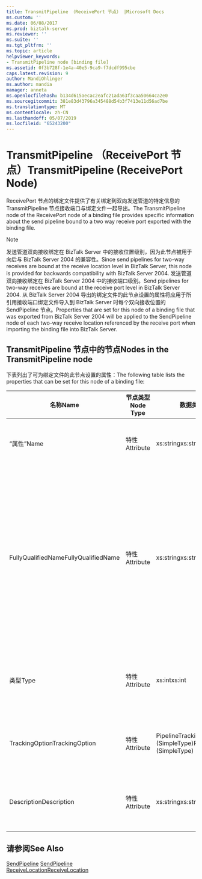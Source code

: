 ```yaml
---
title: TransmitPipeline （ReceivePort 节点） |Microsoft Docs
ms.custom: ''
ms.date: 06/08/2017
ms.prod: biztalk-server
ms.reviewer: ''
ms.suite: ''
ms.tgt_pltfrm: ''
ms.topic: article
helpviewer_keywords:
- TransmitPipeline node [binding file]
ms.assetid: 0f3b728f-1e4a-40e5-9ca9-f7dcdf995cbe
caps.latest.revision: 9
author: MandiOhlinger
ms.author: mandia
manager: anneta
ms.openlocfilehash: b134d615aecac2eafc21ada63f3caa50664ca2e0
ms.sourcegitcommit: 381e83d43796a345488d54b3f7413e11d56ad7be
ms.translationtype: MT
ms.contentlocale: zh-CN
ms.lasthandoff: 05/07/2019
ms.locfileid: "65243200"
---
```

# <a name="transmitpipeline-receiveport-node"></a><span data-ttu-id="7fb4f-102">TransmitPipeline （ReceivePort 节点）</span><span class="sxs-lookup"><span data-stu-id="7fb4f-102">TransmitPipeline (ReceivePort Node)</span></span>
<span data-ttu-id="7fb4f-103">ReceivePort 节点的绑定文件提供了有关绑定到双向发送管道的特定信息的 TransmitPipeline 节点接收端口与绑定文件一起导出。</span><span class="sxs-lookup"><span data-stu-id="7fb4f-103">The TransmitPipeline node of the ReceivePort node of a binding file provides specific information about the send pipeline bound to a two way receive port exported with the binding file.</span></span>  
  
> [!NOTE]
>  <span data-ttu-id="7fb4f-104">发送管道双向接收绑定在 BizTalk Server 中的接收位置级别，因为此节点被用于向后与 BizTalk Server 2004 的兼容性。</span><span class="sxs-lookup"><span data-stu-id="7fb4f-104">Since send pipelines for two-way receives are bound at the receive location level in BizTalk Server, this node is provided for backwards compatibility with BizTalk Server 2004.</span></span> <span data-ttu-id="7fb4f-105">发送管道双向接收绑定在 BizTalk Server 2004 中的接收端口级别。</span><span class="sxs-lookup"><span data-stu-id="7fb4f-105">Send pipelines for two-way receives are bound at the receive port level in BizTalk Server 2004.</span></span> <span data-ttu-id="7fb4f-106">从 BizTalk Server 2004 导出的绑定文件的此节点设置的属性将应用于所引用接收端口绑定文件导入到 BizTalk Server 时每个双向接收位置的 SendPipeline 节点。</span><span class="sxs-lookup"><span data-stu-id="7fb4f-106">Properties that are set for this node of a binding file that was exported from BizTalk Server 2004 will be applied to the SendPipeline node of each two-way receive location referenced by the receive port when importing the binding file into BizTalk Server.</span></span>  
  
## <a name="nodes-in-the-transmitpipeline-node"></a><span data-ttu-id="7fb4f-107">TransmitPipeline 节点中的节点</span><span class="sxs-lookup"><span data-stu-id="7fb4f-107">Nodes in the TransmitPipeline node</span></span>  
 <span data-ttu-id="7fb4f-108">下表列出了可为绑定文件的此节点设置的属性：</span><span class="sxs-lookup"><span data-stu-id="7fb4f-108">The following table lists the properties that can be set for this node of a binding file:</span></span>  
  
|<span data-ttu-id="7fb4f-109">**名称**</span><span class="sxs-lookup"><span data-stu-id="7fb4f-109">**Name**</span></span>|<span data-ttu-id="7fb4f-110">**节点类型**</span><span class="sxs-lookup"><span data-stu-id="7fb4f-110">**Node Type**</span></span>|<span data-ttu-id="7fb4f-111">**数据类型**</span><span class="sxs-lookup"><span data-stu-id="7fb4f-111">**Data Type**</span></span>|<span data-ttu-id="7fb4f-112">**说明**</span><span class="sxs-lookup"><span data-stu-id="7fb4f-112">**Description**</span></span>|<span data-ttu-id="7fb4f-113">**限制**</span><span class="sxs-lookup"><span data-stu-id="7fb4f-113">**Restrictions**</span></span>|<span data-ttu-id="7fb4f-114">**注释**</span><span class="sxs-lookup"><span data-stu-id="7fb4f-114">**Comments**</span></span>|  
|--------------|-------------------|-------------------|---------------------|----------------------|------------------|  
|<span data-ttu-id="7fb4f-115">“属性”</span><span class="sxs-lookup"><span data-stu-id="7fb4f-115">Name</span></span>|<span data-ttu-id="7fb4f-116">特性</span><span class="sxs-lookup"><span data-stu-id="7fb4f-116">Attribute</span></span>|<span data-ttu-id="7fb4f-117">xs:string</span><span class="sxs-lookup"><span data-stu-id="7fb4f-117">xs:string</span></span>|<span data-ttu-id="7fb4f-118">指定发送管道的名称。</span><span class="sxs-lookup"><span data-stu-id="7fb4f-118">Specifies the name of the send pipeline.</span></span>|<span data-ttu-id="7fb4f-119">可选</span><span class="sxs-lookup"><span data-stu-id="7fb4f-119">Not required</span></span>|<span data-ttu-id="7fb4f-120">默认值：空</span><span class="sxs-lookup"><span data-stu-id="7fb4f-120">Default value: empty</span></span>|  
|<span data-ttu-id="7fb4f-121">FullyQualifiedName</span><span class="sxs-lookup"><span data-stu-id="7fb4f-121">FullyQualifiedName</span></span>|<span data-ttu-id="7fb4f-122">特性</span><span class="sxs-lookup"><span data-stu-id="7fb4f-122">Attribute</span></span>|<span data-ttu-id="7fb4f-123">xs:string</span><span class="sxs-lookup"><span data-stu-id="7fb4f-123">xs:string</span></span>|<span data-ttu-id="7fb4f-124">指定管道，其中包括的管道已部署的一部分的程序集名称的完全限定的的名称。</span><span class="sxs-lookup"><span data-stu-id="7fb4f-124">Specifies the fully qualified name of the pipeline, which includes the name of the assembly that the pipeline was deployed as a part of.</span></span>|<span data-ttu-id="7fb4f-125">可选</span><span class="sxs-lookup"><span data-stu-id="7fb4f-125">Not required</span></span>|<span data-ttu-id="7fb4f-126">默认值：空</span><span class="sxs-lookup"><span data-stu-id="7fb4f-126">Default value: empty</span></span>|  
|<span data-ttu-id="7fb4f-127">类型</span><span class="sxs-lookup"><span data-stu-id="7fb4f-127">Type</span></span>|<span data-ttu-id="7fb4f-128">特性</span><span class="sxs-lookup"><span data-stu-id="7fb4f-128">Attribute</span></span>|<span data-ttu-id="7fb4f-129">xs:int</span><span class="sxs-lookup"><span data-stu-id="7fb4f-129">xs:int</span></span>|<span data-ttu-id="7fb4f-130">指定管道的类型。</span><span class="sxs-lookup"><span data-stu-id="7fb4f-130">Specifies the type of pipeline.</span></span>|<span data-ttu-id="7fb4f-131">Required</span><span class="sxs-lookup"><span data-stu-id="7fb4f-131">Required</span></span>|<span data-ttu-id="7fb4f-132">默认值：无</span><span class="sxs-lookup"><span data-stu-id="7fb4f-132">Default value: none</span></span><br /><br /> <span data-ttu-id="7fb4f-133">可能的值记录在</span><span class="sxs-lookup"><span data-stu-id="7fb4f-133">Possible values are documented in the</span></span><br /><br /> <span data-ttu-id="7fb4f-134">[Microsoft.BizTalk.ExplorerOM.PipelineType](http://msdn.microsoft.com/library/microsoft.biztalk.explorerom.pipelinetype.aspx)枚举。</span><span class="sxs-lookup"><span data-stu-id="7fb4f-134">[Microsoft.BizTalk.ExplorerOM.PipelineType](http://msdn.microsoft.com/library/microsoft.biztalk.explorerom.pipelinetype.aspx) enumeration.</span></span>|  
|<span data-ttu-id="7fb4f-135">TrackingOption</span><span class="sxs-lookup"><span data-stu-id="7fb4f-135">TrackingOption</span></span>|<span data-ttu-id="7fb4f-136">特性</span><span class="sxs-lookup"><span data-stu-id="7fb4f-136">Attribute</span></span>|<span data-ttu-id="7fb4f-137">PipelineTrackingTypes (SimpleType)</span><span class="sxs-lookup"><span data-stu-id="7fb4f-137">PipelineTrackingTypes (SimpleType)</span></span>|<span data-ttu-id="7fb4f-138">指定管道的跟踪选项。</span><span class="sxs-lookup"><span data-stu-id="7fb4f-138">Specifies the tracking options for the pipeline.</span></span>|<span data-ttu-id="7fb4f-139">Required</span><span class="sxs-lookup"><span data-stu-id="7fb4f-139">Required</span></span>|<span data-ttu-id="7fb4f-140">默认值：无</span><span class="sxs-lookup"><span data-stu-id="7fb4f-140">Default value: none</span></span><br /><br /> <span data-ttu-id="7fb4f-141">可能的值记录在 [Microsoft.BizTalk.ExplorerOM.PipelineTrackingTypes](http://msdn.microsoft.com/library/microsoft.biztalk.explorerom.pipelinetrackingtypes.aspx) 枚举中。</span><span class="sxs-lookup"><span data-stu-id="7fb4f-141">Possible values are documented in the [Microsoft.BizTalk.ExplorerOM.PipelineTrackingTypes](http://msdn.microsoft.com/library/microsoft.biztalk.explorerom.pipelinetrackingtypes.aspx) enumeration.</span></span>|  
|<span data-ttu-id="7fb4f-142">Description</span><span class="sxs-lookup"><span data-stu-id="7fb4f-142">Description</span></span>|<span data-ttu-id="7fb4f-143">特性</span><span class="sxs-lookup"><span data-stu-id="7fb4f-143">Attribute</span></span>|<span data-ttu-id="7fb4f-144">xs:string</span><span class="sxs-lookup"><span data-stu-id="7fb4f-144">xs:string</span></span>|<span data-ttu-id="7fb4f-145">指定发送管道的说明。</span><span class="sxs-lookup"><span data-stu-id="7fb4f-145">Specifies a description for the send pipeline.</span></span>|<span data-ttu-id="7fb4f-146">可选</span><span class="sxs-lookup"><span data-stu-id="7fb4f-146">Not required</span></span>|<span data-ttu-id="7fb4f-147">默认值：空</span><span class="sxs-lookup"><span data-stu-id="7fb4f-147">Default value: empty</span></span>|  
  
## <a name="see-also"></a><span data-ttu-id="7fb4f-148">请参阅</span><span class="sxs-lookup"><span data-stu-id="7fb4f-148">See Also</span></span>  
 <span data-ttu-id="7fb4f-149">[SendPipeline](../core/sendpipeline-receivelocation-node.md) </span><span class="sxs-lookup"><span data-stu-id="7fb4f-149">[SendPipeline](../core/sendpipeline-receivelocation-node.md) </span></span>  
 [<span data-ttu-id="7fb4f-150">ReceiveLocation</span><span class="sxs-lookup"><span data-stu-id="7fb4f-150">ReceiveLocation</span></span>](../core/receivelocation-receivelocations-node.md)